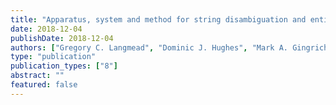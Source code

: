 ```yaml
---
title: "Apparatus, system and method for string disambiguation and entity ranking"
date: 2018-12-04
publishDate: 2018-12-04
authors: ["Gregory C. Langmead", "Dominic J. Hughes", "Mark A. Gingrich", "Ravi Chandra Jammalamadaka", "Donald R. Beaver", "Shizhu Liu", "Pushkaraj Bhirud", "Kamal M. Ali", "Daniel Ribeiro Silva", "Martin J. Murrett"]
type: "publication"
publication_types: ["8"]
abstract: ""
featured: false
---
```


